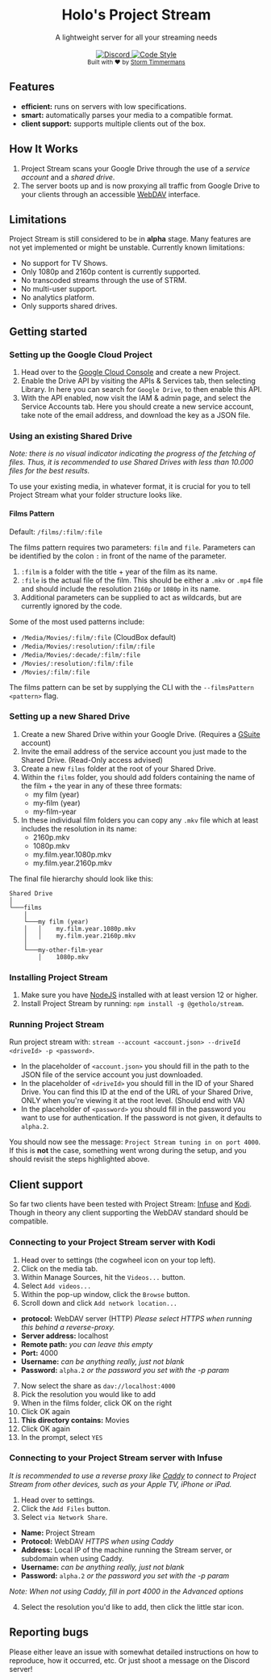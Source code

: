 <h1 align="center">Holo's Project Stream</h1>

<div align="center">
  A lightweight server for all your streaming needs
</div>

<br />

<div align="center">
  <a href="https://discord.gg/WMv7Spp">
    <img src="https://img.shields.io/discord/480480210643451904?label=discord" alt="Discord">
  </a>
  <a href="https://github.com/airbnb/javascript">
    <img src="https://img.shields.io/badge/code%20style-airbnb-ff69b4" alt="Code Style">
  </a>
</div>

<div align="center">
  <sub>
    Built with ❤️ by
    <a href="https://github.com/m-rots">Storm Timmermans</a>
  </sub>
</div>

## Features
- **efficient:** runs on servers with low specifications.
- **smart:** automatically parses your media to a compatible format.
- **client support:** supports multiple clients out of the box.

## How It Works
1. Project Stream scans your Google Drive through the use of a *service account* and a *shared drive*.
2. The server boots up and is now proxying all traffic from Google Drive to your clients through an accessible [WebDAV](http://www.webdav.org/specs/rfc4918.html) interface.

## Limitations
Project Stream is still considered to be in **alpha** stage. Many features are not yet implemented or might be unstable.
Currently known limitations:

- No support for TV Shows.
- Only 1080p and 2160p content is currently supported.
- No transcoded streams through the use of STRM.
- No multi-user support.
- No analytics platform.
- Only supports shared drives.

## Getting started

### Setting up the Google Cloud Project
1. Head over to the [Google Cloud Console](https://console.cloud.google.com) and create a new Project.
2. Enable the Drive API by visiting the APIs & Services tab, then selecting Library. In here you can search for `Google Drive`, to then enable this API.
3. With the API enabled, now visit the IAM & admin page, and select the Service Accounts tab.
Here you should create a new service account, take note of the email address, and download the key as a JSON file.

### Using an existing Shared Drive
*Note: there is no visual indicator indicating the progress of the fetching of files. Thus, it is recommended to use Shared Drives with less than 10.000 files for the best results.*

To use your existing media, in whatever format, it is crucial for you to tell Project Stream what your folder structure looks like.

#### Films Pattern
Default: `/films/:film/:file`

The films pattern requires two parameters: `film` and `file`. Parameters can be identified by the colon `:` in front of the name of the parameter.

1. `:film` is a folder with the title + year of the film as its name.
2. `:file` is the actual file of the film. This should be either a `.mkv` or `.mp4` file and should include the resolution `2160p` or `1080p` in its name.
3. Additional parameters can be supplied to act as wildcards, but are currently ignored by the code.

Some of the most used patterns include:
- `/Media/Movies/:film/:file` (CloudBox default)
- `/Media/Movies/:resolution/:film/:file`
- `/Media/Movies/:decade/:film/:file`
- `/Movies/:resolution/:film/:file`
- `/Movies/:film/:file`

The films pattern can be set by supplying the CLI with the `--filmsPattern <pattern>` flag.

### Setting up a new Shared Drive

1. Create a new Shared Drive within your Google Drive. (Requires a [GSuite](https://gsuite.google.com/pricing.html) account)
2. Invite the email address of the service account you just made to the Shared Drive. (Read-Only access advised)
3. Create a new `films` folder at the root of your Shared Drive.
4. Within the `films` folder, you should add folders containing the name of the film + the year in any of these three formats:
    - my film (year)
    - my-film (year)
    - my-film-year
5. In these individual film folders you can copy any `.mkv` file which at least includes the resolution in its name:
    - 2160p.mkv
    - 1080p.mkv
    - my.film.year.1080p.mkv
    - my.film.year.2160p.mkv

The final file hierarchy should look like this:
```
Shared Drive
│
└───films
    │
    └───my film (year)
    │   │    my.film.year.1080p.mkv
    │   │    my.film.year.2160p.mkv
    │
    └───my-other-film-year
        │    1080p.mkv
```

### Installing Project Stream
1. Make sure you have [NodeJS](https://nodejs.org) installed with at least version 12 or higher.
2. Install Project Stream by running: `npm install -g @getholo/stream`.

### Running Project Stream
Run project stream with: `stream --account <account.json> --driveId <driveId> -p <password>`.

- In the placeholder of `<account.json>` you should fill in the path to the JSON file of the service account you just downloaded.
- In the placeholder of `<driveId>` you should fill in the ID of your Shared Drive.
You can find this ID at the end of the URL of your Shared Drive, ONLY when you're viewing it at the root level. (Should end with VA)
- In the placeholder of `<password>` you should fill in the password you want to use for authentication.
If the password is not given, it defaults to `alpha.2`.

You should now see the message: `Project Stream tuning in on port 4000`.
If this is **not** the case, something went wrong during the setup, and you should revisit the steps highlighted above.

## Client support
So far two clients have been tested with Project Stream: [Infuse](https://firecore.com/infuse) and [Kodi](https://kodi.tv).
Though in theory any client supporting the WebDAV standard should be compatible.

### Connecting to your Project Stream server with Kodi
1. Head over to settings (the cogwheel icon on your top left).
2. Click on the media tab.
3. Within Manage Sources, hit the `Videos...` button.
4. Select `Add videos...`
5. Within the pop-up window, click the `Browse` button.
6. Scroll down and click `Add network location...`

- **protocol:** WebDAV server (HTTP)
*Please select HTTPS when running this behind a reverse-proxy.*
- **Server address:** localhost
- **Remote path:** *you can leave this empty*
- **Port:** 4000
- **Username:** *can be anything really, just not blank*
- **Password:** `alpha.2` *or the password you set with the -p param*

7. Now select the share as `dav://localhost:4000`
8. Pick the resolution you would like to add
9. When in the films folder, click OK on the right
10. Click OK again
11. **This directory contains:** Movies
12. Click OK again
13. In the prompt, select `YES`

### Connecting to your Project Stream server with Infuse
*It is recommended to use a reverse proxy like [Caddy](https://caddyserver.com) to connect to Project Stream from other devices, such as your Apple TV, iPhone or iPad.*

1. Head over to settings.
2. Click the `Add Files` button.
3. Select `via Network Share`.

- **Name:** Project Stream
- **Protocol:** WebDAV *HTTPS when using Caddy*
- **Address:** Local IP of the machine running the Stream server, or subdomain when using Caddy.
- **Username:** *can be anything really, just not blank*
- **Password:** `alpha.2` *or the password you set with the -p param*

*Note: When not using Caddy, fill in port 4000 in the Advanced options*

4. Select the resolution you'd like to add, then click the little star icon.

## Reporting bugs
Please either leave an issue with somewhat detailed instructions on how to reproduce, how it occurred, etc.
Or just shoot a message on the Discord server!
